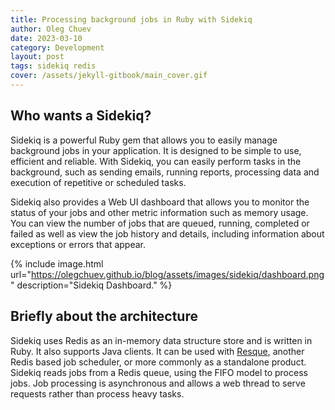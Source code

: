 ```yaml
---
title: Processing background jobs in Ruby with Sidekiq
author: Oleg Chuev
date: 2023-03-10
category: Development
layout: post
tags: sidekiq redis
cover: /assets/jekyll-gitbook/main_cover.gif
---
```


## Who wants a Sidekiq?

Sidekiq is a powerful Ruby gem that allows you to easily manage background jobs in your application. It is designed to be simple to use, efficient and reliable. With Sidekiq, you can easily perform tasks in the background, such as sending emails, running reports, processing data and execution of repetitive or scheduled tasks.

Sidekiq also provides a Web UI dashboard that allows you to monitor the status of your jobs and other metric information such as memory usage. You can view the number of jobs that are queued, running, completed or failed as well as view the job history and details, including information about exceptions or errors that appear.

{% include image.html url="https://olegchuev.github.io/blog/assets/images/sidekiq/dashboard.png" description="Sidekiq Dashboard." %}

## Briefly about the architecture

Sidekiq uses Redis as an in-memory data structure store and is written in Ruby. It also supports Java clients. It can be used with [Resque](https://github.com/resque/resque), another Redis based job scheduler, or more commonly as a standalone product. Sidekiq reads jobs from a Redis queue, using the FIFO model to process jobs. Job processing is asynchronous and allows a web thread to serve requests rather than process heavy tasks.
